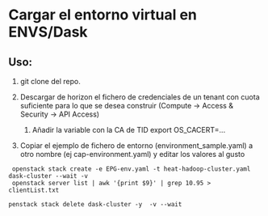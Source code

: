 # Cargar el entorno virtual en ENVS/Dask

## Uso:
1. git clone del repo.
2. Descargar de horizon el fichero de credenciales de un tenant con cuota suficiente para lo que se desea construir
(Compute -> Access & Security -> API Access)
    1. Añadir la variable con la CA de TID export OS_CACERT=...

2. Copiar el ejemplo de fichero de entorno (environment_sample.yaml) a otro nombre (ej cap-environment.yaml) y editar los valores al gusto

~~~
 openstack stack create -e EPG-env.yaml -t heat-hadoop-cluster.yaml dask-cluster --wait -v
 openstack server list | awk '{print $9}' | grep 10.95 > clientList.txt 

penstack stack delete dask-cluster -y  -v --wait

~~~

